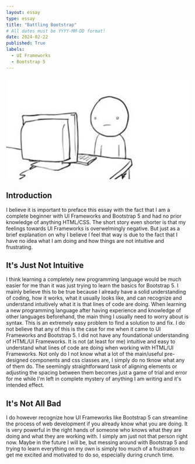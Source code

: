 ```yaml
---
layout: essay
type: essay
title: "Battling Bootstrap"
# All dates must be YYYY-MM-DD format!
date: 2024-02-22
published: True
labels:
  - UI Frameworks
  - Bootstrap 5
---
```


<img width="768px" class="rounded float-start pe-4" src="../img/hmm.jpeg">

## Introduction
I believe it is important to preface this essay with the fact that I am a complete beginner with UI Frameworks and Bootstrap 5 and had no prior knowledge of anything HTML/CSS. The short story even shorter is that my feelings towards UI Frameworks is overwelmingly negative. But just as a brief explanation on why I believe I feel that way is due to the fact that I have no idea what I am doing and how things are not intuitive and frustrating.

## It's Just Not Intuitive
I think learning a completely new programming language would be much easier for me than it was just trying to learn the basics for Bootstrap 5. I mainly believe this to be true because I already have a solid understanding of coding, how it works, what it usually looks like, and can recognize and understand intuitively what it is that lines of code are doing. When learning a new programming language after having experience and knowledge of other languages beforehand, the main thing I usually need to worry about is syntax. This is an extremely easy problem to find a solution to and fix. I do not believe that any of this is the case for me when it came to UI Frameworks and Bootstrap 5. I did not have any foundational understanding of HTML/UI Frameworks. It is not (at least for me) intuitive and easy to understand what lines of code are doing when working with HTML/UI Frameworks. Not only do I not know what a lot of the main/useful pre-designed components and css classes are, I simply do no tknow what any of them do. The seemingly straightforward task of aligning elements or adjusting the spacing between them becomes just a game of trial and error for me while I'm left in complete mystery of anything I am writing and it's intended effect.

## It's Not All Bad
I do however recognize how UI Frameworks like Bootstrap 5 can streamline the process of web development if you already know what you are doing. It is very powerful in the right hands of someone who knows what they are doing and what they are working with. I simply am just not that person right now. Maybe in the future I will be, but messing around with Bootstrap 5 and trying to learn everything on my own is simply too much of a frustration to get me excited and motivated to do so, especially during crunch time. 
